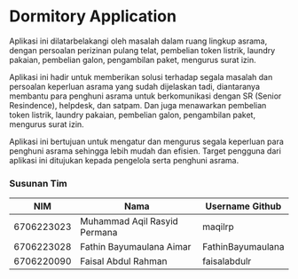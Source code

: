 # Dormitory Application

Aplikasi ini dilatarbelakangi oleh masalah dalam ruang lingkup asrama, dengan persoalan perizinan pulang telat, pembelian token listrik, laundry pakaian, pembelian galon, pengambilan paket, mengurus surat izin.

Aplikasi ini hadir untuk memberikan solusi terhadap segala masalah dan persoalan keperluan asrama yang sudah dijelaskan tadi, diantaranya membantu para penghuni asrama untuk berkomunikasi dengan SR (Senior Resindence), helpdesk, dan satpam. Dan juga menawarkan pembelian token listrik, laundry pakaian, pembelian galon, pengambilan paket, mengurus surat izin.

Aplikasi ini bertujuan untuk mengatur dan mengurus segala keperluan para penghuni asrama sehingga lebih mudah dan efisien.
Target pengguna dari aplikasi ini ditujukan kepada pengelola serta penghuni asrama.


### Susunan Tim

NIM        | Nama                         | Username Github
-----------|------------------------------| ------------------
6706223023 | Muhammad Aqil Rasyid Permana | maqilrp
6706223028 | Fathin Bayumaulana Aimar     | FathinBayumaulana
6706220090 | Faisal Abdul Rahman          | faisalabdulr
